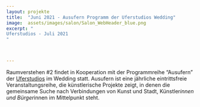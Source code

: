 ```yaml
---
layout: projekte
title:  "Juni 2021 - Ausufern Programm der Uferstudios Wedding"
image:  assets/images/salon/Salon_WebHeader_blue.png
excerpt: "
Uferstudios - Juli 2021
"



---
```


Raumverstehen #2 findet in Kooperation mit der Programmreihe “Ausufern” der [Uferstudios](https://www.uferstudios.com/projekte/ausufern/) im Wedding statt. Ausufern ist eine jährliche eintrittsfreie Veranstaltungsreihe, die künstlerische Projekte zeigt, in denen die gemeinsame Suche nach Verbindungen von Kunst und Stadt, Künstler*innen und Bürger*innen im Mittelpunkt steht.

